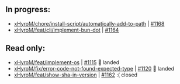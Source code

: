 ## In progress:
- [xHyroM/chore/install-script/automatically-add-to-path](https://github.com/xhyrom-forks/bun/tree/xHyroM/chore/install-script/automatically-add-to-path) | [#1168](https://github.com/oven-sh/bun/pull/1168)  
- [xHyroM/feat/cli/implement-bun-dot](https://github.com/xhyrom-forks/bun/tree/xHyroM/feat/cli/implement-bun-dot) | [#1164](https://github.com/oven-sh/bun/pull/1164)  


## Read only:
- [xHyroM/feat/implement-os](https://github.com/xhyrom-forks/bun/tree/xHyroM/feat/implement-os) | [#1115](https://github.com/oven-sh/bun/pull/1115) 🎉 landed  
- [xHyroM/fix/error-code-not-found-expected-type](https://github.com/xhyrom-forks/bun/tree/xHyroM/fix/error-code-not-found-expected-type) | [#1120](https://github.com/oven-sh/bun/pull/1120) 🎉 landed  
- [xHyroM/feat/show-sha-in-version](https://github.com/xhyrom-forks/bun/tree/xHyroM/feat/show-sha-in-version) | [#1162](https://github.com/oven-sh/bun/pull/1162) :( closed  

